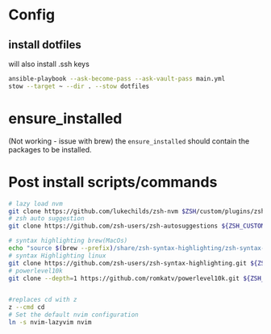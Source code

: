 # Config

## install dotfiles

will also install .ssh keys
```bash
ansible-playbook --ask-become-pass --ask-vault-pass main.yml
stow --target ~ --dir . --stow dotfiles
```


# ensure_installed
(Not working - issue with brew)
the `ensure_installed` should contain the packages to be installed.


# Post install scripts/commands
```bash
# lazy load nvm
git clone https://github.com/lukechilds/zsh-nvm $ZSH/custom/plugins/zsh-nvm
# zsh auto suggestion
git clone https://github.com/zsh-users/zsh-autosuggestions ${ZSH_CUSTOM:-~/.oh-my-zsh/custom}/plugins/zsh-autosuggestions

# syntax highlighting brew(MacOs)
echo "source $(brew --prefix)/share/zsh-syntax-highlighting/zsh-syntax-highlighting.zsh" >> ${ZDOTDIR:-$HOME}/.zshrc
# syntax Highlighting linux
git clone https://github.com/zsh-users/zsh-syntax-highlighting.git ${ZSH_CUSTOM:-~/.oh-my-zsh/custom}/plugins/zsh-syntax-highlighting
# powerlevel10k
git clone --depth=1 https://github.com/romkatv/powerlevel10k.git ${ZSH_CUSTOM:-$HOME/.oh-my-zsh/custom}/themes/powerlevel10k


#replaces cd with z
z --cmd cd
# Set the default nvim configuration
ln -s nvim-lazyvim nvim
```
